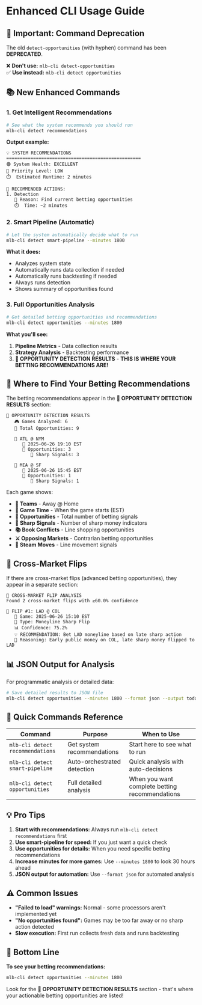 # Enhanced CLI Usage Guide

## 🚨 Important: Command Deprecation

The old `detect-opportunities` (with hyphen) command has been **DEPRECATED**. 

❌ **Don't use:** `mlb-cli detect-opportunities`  
✅ **Use instead:** `mlb-cli detect opportunities`

## 📚 New Enhanced Commands

### 1. Get Intelligent Recommendations
```bash
# See what the system recommends you should run
mlb-cli detect recommendations
```

**Output example:**
```
💡 SYSTEM RECOMMENDATIONS
==================================================
🟢 System Health: EXCELLENT
🚨 Priority Level: LOW
⏱️  Estimated Runtime: 2 minutes

🚀 RECOMMENDED ACTIONS:
1. Detection
   📝 Reason: Find current betting opportunities
   ⏱️  Time: ~2 minutes
```

### 2. Smart Pipeline (Automatic)
```bash
# Let the system automatically decide what to run
mlb-cli detect smart-pipeline --minutes 1800
```

**What it does:**
- Analyzes system state
- Automatically runs data collection if needed
- Automatically runs backtesting if needed  
- Always runs detection
- Shows summary of opportunities found

### 3. Full Opportunities Analysis
```bash
# Get detailed betting opportunities and recommendations
mlb-cli detect opportunities --minutes 1800
```

**What you'll see:**
1. **Pipeline Metrics** - Data collection results
2. **Strategy Analysis** - Backtesting performance 
3. **🎯 OPPORTUNITY DETECTION RESULTS** - **THIS IS WHERE YOUR BETTING RECOMMENDATIONS ARE!**

## 🎯 Where to Find Your Betting Recommendations

The betting recommendations appear in the **🎯 OPPORTUNITY DETECTION RESULTS** section:

```
🎯 OPPORTUNITY DETECTION RESULTS
   🎮 Games Analyzed: 6
   🚨 Total Opportunities: 9

   🎲 ATL @ NYM
      📅 2025-06-26 19:10 EST
      🎯 Opportunities: 3
         🔪 Sharp Signals: 3

   🎲 MIA @ SF  
      📅 2025-06-26 15:45 EST
      🎯 Opportunities: 1
         🔪 Sharp Signals: 1
```

Each game shows:
- **🎲 Teams** - Away @ Home
- **📅 Game Time** - When the game starts (EST)
- **🎯 Opportunities** - Total number of betting signals
- **🔪 Sharp Signals** - Number of sharp money indicators
- **📚 Book Conflicts** - Line shopping opportunities  
- **⚔️ Opposing Markets** - Contrarian betting opportunities
- **🌊 Steam Moves** - Line movement signals

## 🔀 Cross-Market Flips

If there are cross-market flips (advanced betting opportunities), they appear in a separate section:

```
🔀 CROSS-MARKET FLIP ANALYSIS
Found 2 cross-market flips with ≥60.0% confidence

🎯 FLIP #1: LAD @ COL
   📅 Game: 2025-06-26 15:10 EST
   🔄 Type: Moneyline Sharp Flip
   📊 Confidence: 75.2%
   💡 RECOMMENDATION: Bet LAD moneyline based on late sharp action
   🧠 Reasoning: Early public money on COL, late sharp money flipped to LAD
```

## 📊 JSON Output for Analysis

For programmatic analysis or detailed data:

```bash
# Save detailed results to JSON file
mlb-cli detect opportunities --minutes 1800 --format json --output today_opportunities.json
```

## 🚀 Quick Commands Reference

| Command | Purpose | When to Use |
|---------|---------|-------------|
| `mlb-cli detect recommendations` | Get system recommendations | Start here to see what to run |
| `mlb-cli detect smart-pipeline` | Auto-orchestrated detection | Quick analysis with auto-decisions |
| `mlb-cli detect opportunities` | Full detailed analysis | When you want complete betting recommendations |

## 💡 Pro Tips

1. **Start with recommendations:** Always run `mlb-cli detect recommendations` first
2. **Use smart-pipeline for speed:** If you just want a quick check
3. **Use opportunities for details:** When you need specific betting recommendations
4. **Increase minutes for more games:** Use `--minutes 1800` to look 30 hours ahead
5. **JSON output for automation:** Use `--format json` for automated analysis

## ⚠️ Common Issues

- **"Failed to load" warnings:** Normal - some processors aren't implemented yet
- **"No opportunities found":** Games may be too far away or no sharp action detected
- **Slow execution:** First run collects fresh data and runs backtesting

## 🎯 Bottom Line

**To see your betting recommendations:**
```bash
mlb-cli detect opportunities --minutes 1800
```

Look for the **🎯 OPPORTUNITY DETECTION RESULTS** section - that's where your actionable betting opportunities are listed! 